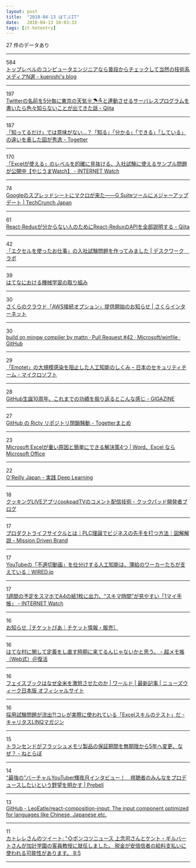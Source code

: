 ```yaml
---
layout: post
title:  "2018-04-13 はてぶIT"
date:   2018-04-13 10:03:33
tags: [it-hotentry]
---
```

27 件のデータあり

<hr><div class="row">
<div class="col-1"><span class="badge badge-pill badge-success h2">584</span></div>
<div class="col-11"><a href='https://kuenishi.hatenadiary.jp/entry/2018/04/13/022908' target='_blank'>トップレベルのコンピュータエンジニアなら普段からチェックして当然の技術系メディアN選 - kuenishi's blog</a></div>
</div>
<hr>
<div class="row">
<div class="col-1"><span class="badge badge-pill badge-success h2">197</span></div>
<div class="col-11"><a href='https://qiita.com/issei_y/items/ab641746be2704db98be' target='_blank'>Twitterの名前を5分毎に東京の天気☼☂☃と連動させるサーバレスプログラムを書いたら色々知らないことが出てきた話 - Qiita</a></div>
</div>
<hr>
<div class="row">
<div class="col-1"><span class="badge badge-pill badge-success h2">187</span></div>
<div class="col-11"><a href='https://togetter.com/li/1217505' target='_blank'>「知ってるだけ」では意味がない…？「知る」「分かる」「できる」「している」の違いを表した図が秀逸 - Togetter</a></div>
</div>
<hr>
<div class="row">
<div class="col-1"><span class="badge badge-pill badge-success h2">170</span></div>
<div class="col-11"><a href='https://internet.watch.impress.co.jp/docs/yajiuma/1116878.html' target='_blank'>「Excelが使える」のレベルを的確に見抜ける、入社試験に使えるサンプル問題が公開中【やじうまWatch】 - INTERNET Watch</a></div>
</div>
<hr>
<div class="row">
<div class="col-1"><span class="badge badge-pill badge-success h2">74</span></div>
<div class="col-11"><a href='http://jp.techcrunch.com/2018/04/12/2018-04-11-google-sheets-gets-macros/' target='_blank'>Googleのスプレッドシートにマクロが来た――G Suiteツールにメジャーアップデート | TechCrunch Japan</a></div>
</div>
<hr>
<div class="row">
<div class="col-1"><span class="badge badge-pill badge-success h2">61</span></div>
<div class="col-11"><a href='https://qiita.com/tkow/items/bca43546a98e42121873' target='_blank'>React-Reduxが分からない人のためにReact-ReduxのAPIを全部説明する - Qiita</a></div>
</div>
<hr>
<div class="row">
<div class="col-1"><span class="badge badge-pill badge-success h2">42</span></div>
<div class="col-11"><a href='https://kantan-shikaku.com/ks/excel-test-for-work/' target='_blank'>「エクセルを使ったお仕事」の入社試験問題を作ってみました | デスクワーク　ラボ</a></div>
</div>
<hr>
<div class="row">
<div class="col-1"><span class="badge badge-pill badge-success h2">39</span></div>
<div class="col-11"><a href='https://www.slideshare.net/syou6162/ss-93425042' target='_blank'>はてなにおける機械学習の取り組み</a></div>
</div>
<hr>
<div class="row">
<div class="col-1"><span class="badge badge-pill badge-success h2">30</span></div>
<div class="col-11"><a href='https://www.sakura.ad.jp/news/sakurainfo/newsentry.php?id=1924' target='_blank'>さくらのクラウド「AWS接続オプション」提供開始のお知らせ | さくらインターネット</a></div>
</div>
<hr>
<div class="row">
<div class="col-1"><span class="badge badge-pill badge-success h2">30</span></div>
<div class="col-11"><a href='https://github.com/Microsoft/winfile/pull/42' target='_blank'>build on mingw compiler by mattn · Pull Request #42 · Microsoft/winfile · GitHub</a></div>
</div>
<hr>
<div class="row">
<div class="col-1"><span class="badge badge-pill badge-success h2">29</span></div>
<div class="col-11"><a href='https://blogs.technet.microsoft.com/jpsecurity/2018/04/12/how-artificial-intelligence-stopped-an-emotet-outbreak/' target='_blank'>「Emotet」の大規模感染を阻止した人工知能のしくみ – 日本のセキュリティチーム - マイクロソフト</a></div>
</div>
<hr>
<div class="row">
<div class="col-1"><span class="badge badge-pill badge-success h2">28</span></div>
<div class="col-11"><a href='https://gigazine.net/news/20180412-github-10th-anniversary/' target='_blank'>GitHub生誕10周年、これまでの功績を振り返るとこんな感じ - GIGAZINE</a></div>
</div>
<hr>
<div class="row">
<div class="col-1"><span class="badge badge-pill badge-success h2">27</span></div>
<div class="col-11"><a href='https://togetter.com/li/997538' target='_blank'>GitHub の Ricty リポジトリ閉鎖騒動 - Togetterまとめ</a></div>
</div>
<hr>
<div class="row">
<div class="col-1"><span class="badge badge-pill badge-success h2">23</span></div>
<div class="col-11"><a href='https://ameblo.jp/ymnhana/entry-12367843309.html' target='_blank'>Microsoft Excelが重い原因と簡単にできる解決策4つ | Word、Excel ならMicrosoft Office</a></div>
</div>
<hr>
<div class="row">
<div class="col-1"><span class="badge badge-pill badge-success h2">22</span></div>
<div class="col-11"><a href='http://www.oreilly.co.jp/books/9784873118321/index.html' target='_blank'>O'Reilly Japan - 実践 Deep Learning</a></div>
</div>
<hr>
<div class="row">
<div class="col-1"><span class="badge badge-pill badge-success h2">18</span></div>
<div class="col-11"><a href='http://techlife.cookpad.com/entry/2018/04/12/180000' target='_blank'>クッキングLIVEアプリcookpadTVのコメント配信技術 - クックパッド開発者ブログ</a></div>
</div>
<hr>
<div class="row">
<div class="col-1"><span class="badge badge-pill badge-success h2">17</span></div>
<div class="col-11"><a href='http://www.missiondrivenbrand.jp/entry/kaitai_productlifecycle' target='_blank'>プロダクトライフサイクルとは｜PLC理論でビジネスの先手を打つ方法｜図解解説 - Mission Driven Brand</a></div>
</div>
<hr>
<div class="row">
<div class="col-1"><span class="badge badge-pill badge-success h2">17</span></div>
<div class="col-11"><a href='https://wired.jp/2018/04/12/youtube-mechanical-turk-content/' target='_blank'>YouTubeの「不適切動画」を仕分けする人工知能は、薄給のワーカーたちが支えている｜WIRED.jp</a></div>
</div>
<hr>
<div class="row">
<div class="col-1"><span class="badge badge-pill badge-success h2">17</span></div>
<div class="col-11"><a href='https://internet.watch.impress.co.jp/docs/news/1116799.html' target='_blank'>1週間の予定をスマホでA4の紙1枚に出力、“スキマ時間”が見やすい「1マイ手帳」 - INTERNET Watch</a></div>
</div>
<hr>
<div class="row">
<div class="col-1"><span class="badge badge-pill badge-success h2">16</span></div>
<div class="col-11"><a href='http://t.pia.jp/info/info-180411cloak.html' target='_blank'>お知らせ［チケットぴあ｜チケット情報・販売］</a></div>
</div>
<hr>
<div class="row">
<div class="col-1"><span class="badge badge-pill badge-success h2">16</span></div>
<div class="col-11"><a href='http://www.ituki-yu2.net/entry/hatena_mura_Redefine' target='_blank'>はてな村に関して定義をし直す時期に来てるんじゃないかと思う。 - 超メモ帳（Web式）＠復活</a></div>
</div>
<hr>
<div class="row">
<div class="col-1"><span class="badge badge-pill badge-success h2">16</span></div>
<div class="col-11"><a href='https://www.newsweekjapan.jp/stories/world/2018/04/post-9947.php' target='_blank'>フェイスブックはなぜ全米を激怒させたのか | ワールド | 最新記事 | ニューズウィーク日本版 オフィシャルサイト</a></div>
</div>
<hr>
<div class="row">
<div class="col-1"><span class="badge badge-pill badge-success h2">16</span></div>
<div class="col-11"><a href='https://linq.career-tasu.jp/magazine/knowhow-excel-test/' target='_blank'>採用試験問題が流出?!コレが実際に使われている「Excelスキルのテスト」だ - キャリタスLINQマガジン</a></div>
</div>
<hr>
<div class="row">
<div class="col-1"><span class="badge badge-pill badge-success h2">15</span></div>
<div class="col-11"><a href='http://nlab.itmedia.co.jp/nl/articles/1804/12/news111.html' target='_blank'>トランセンドがフラッシュメモリ製品の保証期間を無期限から5年へ変更、なぜ？ - ねとらぼ</a></div>
</div>
<hr>
<div class="row">
<div class="col-1"><span class="badge badge-pill badge-success h2">14</span></div>
<div class="col-11"><a href='https://prebell.so-net.ne.jp/feature/pre_18041201.html' target='_blank'>“最強の”バーチャルYouTuber輝夜月インタビュー！　視聴者のみんなをプロデュースしたいという野望を明かす | Prebell</a></div>
</div>
<hr>
<div class="row">
<div class="col-1"><span class="badge badge-pill badge-success h2">13</span></div>
<div class="col-11"><a href='https://github.com/LeoEatle/react-composition-input' target='_blank'>GitHub - LeoEatle/react-composition-input: The input component optimized for languages like Chinese, Japanese etc.</a></div>
</div>
<hr>
<div class="row">
<div class="col-1"><span class="badge badge-pill badge-success h2">11</span></div>
<div class="col-11"><a href='http://twitter.com/katolele/status/984293638870937600' target='_blank'>カトレレさんのツイート: "◇ポンコツニュース 上念司さんとケント・ギルバートさんが加計学園の客員教授に就任しました。 税金が安倍信者の給料支払いに使われる可能性があります。 8:5</a></div>
</div>
<hr>
